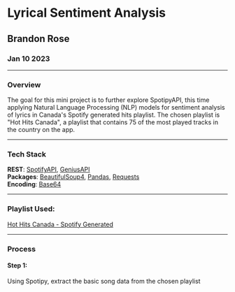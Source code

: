 # Lyrical Sentiment Analysis
## Brandon Rose
### Jan 10 2023

----------------------------------------
### Overview
The goal for this mini project is to further explore SpotipyAPI, this time applying Natural Language Processing (NLP) models for sentiment analysis of lyrics in Canada's Spotify generated hits playlist. The chosen playlist is "Hot Hits Canada", a playlist that contains 75 of the most played tracks in the country on the app. 

----------------------------------------

### Tech Stack
**REST**: [SpotifyAPI](https://developer.spotify.com/), [GeniusAPI](https://docs.genius.com/#/getting-started-h1)
<br>**Packages**: [BeautifulSoup4](https://beautiful-soup-4.readthedocs.io/en/latest/), [Pandas](https://pandas.pydata.org/docs/), [Requests](https://requests.readthedocs.io/en/latest/)
<br>**Encoding**: [Base64](https://docs.python.org/3/library/base64.html)

----------------------------------------

### Playlist Used:
[Hot Hits Canada - Spotify Generated](https://open.spotify.com/playlist/37i9dQZF1DWXT8uSSn6PRy?si=7317a27a09cc48a6)

----------------------------------------

### Process
#### Step 1:
Using Spotipy, extract the basic song data from the chosen playlist